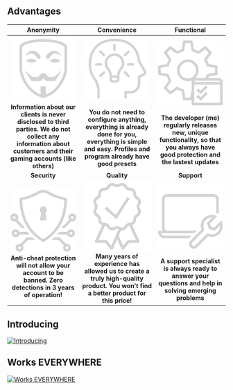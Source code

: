 <!-- markdownlint-disable MD004 MD033 -->
<div align="baseline">

## Advantages

|    **Anonymity**    |    **Convenience**    |   **Functional**   | 
|  :------------------------:  |  :------------------------:  |  :------------------------:  |
|<img src="_media/icons/anonym.png" alt="Anonym Icon" style="vertical-align: baseline;"> <br> **Information about our clients is never disclosed to third parties. We do not collect any information about customers and their gaming accounts (like others)**|<img src="_media/icons/idea.png" alt="Idea Icon" style="vertical-align: baseline; width: 88%;"> <br> <br> **You do not need to configure anything, everything is already done for you, everything is simple and easy. Profiles and program already have good presets**    |<img src="_media/icons/gear.png" alt="Gear Icon" style="vertical-align: baseline;"> <br> <br> **The developer (me) regularly releases new, unique functionality, so that you always have good protection and the lastest updates**|
|    **Security**    |    **Quality**    |    **Support**    | 
|<img src="_media/icons/security.png" alt="Security Icon" style="vertical-align: baseline;"> <br> **Anti-cheat protection will not allow your account to be banned. Zero detections in 3 years of operation!**|<img src="_media/icons/qual.png" alt="Quality Icon" style="vertical-align: baseline;"> <br> **Many years of experience has allowed us to create a truly high-quality product. You won't find a better product for this price!**|<img src="_media/icons/support.png" alt="Support Icon" style="vertical-align: baseline;"> <br> <br> **A support specialist is always ready to answer your questions and help in solving emerging problems**|

## Introducing
[![Introducing](https://res.cloudinary.com/marcomontalbano/image/upload/v1687882951/video_to_markdown/images/youtube--mHjDeI797jc-c05b58ac6eb4c4700831b2b3070cd403.jpg)](https://www.youtube.com/watch?v=mHjDeI797jc "Introducing")

## Works EVERYWHERE 
[![Works EVERYWHERE](https://res.cloudinary.com/marcomontalbano/image/upload/v1687883029/video_to_markdown/images/youtube--tZPg3SyOPy0-c05b58ac6eb4c4700831b2b3070cd403.jpg)](https://www.youtube.com/watch?v=tZPg3SyOPy0 "Works EVERYWHERE")

</div>